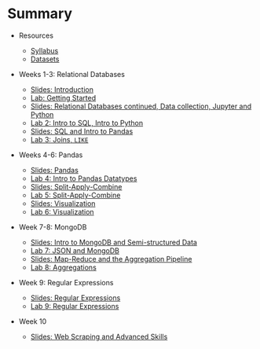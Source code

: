 # Summary

* Resources
  * [Syllabus](syllabus.md)
  * [Datasets](datasets.md)

* Weeks 1-3: Relational Databases
  * [Slides: Introduction](slides/01-introduction.md)
  * [Lab:  Getting Started](labs/01_-_Getting_Started.md)
  * [Slides: Relational Databases continued, Data collection, Jupyter and Python](slides/02-databases.md)
  * [Lab 2: Intro to SQL, Intro to Python](labs/02-database-intropython-lab.md)
  * [Slides: SQL and Intro to Pandas](slides/03-sql-pandas.md)
  * [Lab 3: Joins, `LIKE`](labs/03-joins-like-methods-lab.md)

* Weeks 4-6: Pandas

  * [Slides: Pandas](slides/04-pandas.md)
  * [Lab 4: Intro to Pandas Datatypes](labs/04-Series-DataFrame-lab.md)
  * [Slides: Split-Apply-Combine](slides/05-split-apply-combine.md)
  * [Lab 5: Split-Apply-Combine](labs/05-split-apply-combine-lab.md)
  * [Slides: Visualization](slides/06-visualization.md)
  * [Lab 6: Visualization](labs/06-visualization-lab.md)

* Week 7-8: MongoDB

  * [Slides: Intro to MongoDB and Semi-structured Data](slides/07-pandas-review-mongo-intro.md)
  * [Lab 7: JSON and MongoDB](labs/07-mongodb-json-lab.md)
  * [Slides: Map-Reduce and the Aggregation Pipeline](slides/08-aggregations.md)
  * [Lab 8: Aggregations](labs/08-aggregations.md)

* Week 9: Regular Expressions
  * [Slides: Regular Expressions](slides/09-regular-expressions.md)
  * [Lab 9: Regular Expressions](labs/09-lab-regular-expressions.md)
* Week 10
  * [Slides: Web Scraping and Advanced Skills](slides/10-advanced-skills.md)



